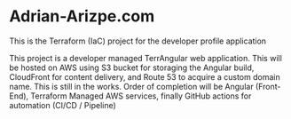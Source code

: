 ﻿# Adrian-Arizpe.com
 
 This is the Terraform (IaC) project for the developer profile application
 
 This project is a developer managed TerrAngular web application. This will be hosted on AWS using S3 bucket for storaging the Angular build, CloudFront for content delivery, and Route 53 to acquire a custom domain name. This is still in the works. Order of completion will be Angular (Front-End), Terraform Managed AWS services, finally GitHub actions for automation (CI/CD / Pipeline)
